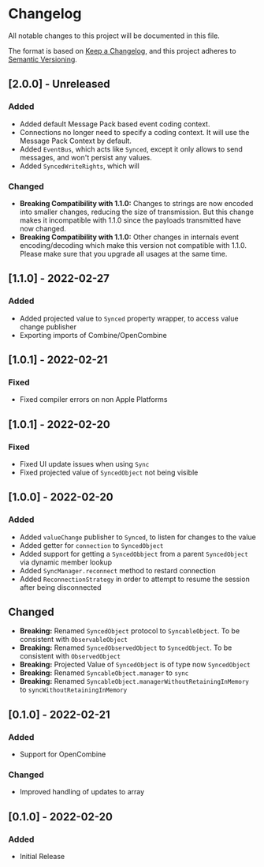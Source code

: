 # Changelog
All notable changes to this project will be documented in this file.

The format is based on [Keep a Changelog](https://keepachangelog.com/en/1.0.0/),
and this project adheres to [Semantic Versioning](https://semver.org/spec/v2.0.0.html).

## [2.0.0] - Unreleased
### Added
- Added default Message Pack based event coding context. 
- Connections no longer need to specify a coding context. It will use the Message Pack Context by default.
- Added `EventBus`, which acts like `Synced`, except it only allows to send messages, and won't persist any values.
- Added `SyncedWriteRights`, which will 

### Changed
- **Breaking Compatibility with 1.1.0:** Changes to strings are now encoded into smaller changes, reducing the size of transmission. But this change makes it incompatible with 1.1.0 since the payloads transmitted have now changed.
- **Breaking Compatibility with 1.1.0:** Other changes in internals event encoding/decoding which make this version not compatible with 1.1.0. Please make sure that you upgrade all usages at the same time.

## [1.1.0] - 2022-02-27
### Added
- Added projected value to `Synced` property wrapper, to access value change publisher
- Exporting imports of Combine/OpenCombine

## [1.0.1] - 2022-02-21
### Fixed
- Fixed compiler errors on non Apple Platforms

## [1.0.1] - 2022-02-20
### Fixed
- Fixed UI update issues when using `Sync`
- Fixed projected value of `SyncedObject` not being visible


## [1.0.0] - 2022-02-20
### Added
- Added `valueChange` publisher to `Synced`, to listen for changes to the value
- Added getter for `connection` to `SyncedObject`
- Added support for getting a `SyncedObbject` from a parent `SyncedObject` via dynamic member lookup 
- Added `SyncManager.reconnect` method to restard connection
- Added `ReconnectionStrategy` in order to attempt to resume the session after being disconnected

## Changed
- **Breaking:** Renamed `SyncedObject` protocol to `SyncableObject`. To be consistent with `ObservableObject`
- **Breaking:** Renamed `SyncedObservedObject` to `SyncedObject`. To be consistent with `ObservedObject`
- **Breaking:** Projected Value of `SyncedObject` is of type now `SyncedObject`
- **Breaking:** Renamed `SyncableObject.manager` to `sync`
- **Breaking:** Renamed `SyncableObject.managerWithoutRetainingInMemory` to `syncWithoutRetainingInMemory`

## [0.1.0] - 2022-02-21
### Added
- Support for OpenCombine

### Changed
- Improved handling of updates to array


## [0.1.0] - 2022-02-20
### Added
- Initial Release
